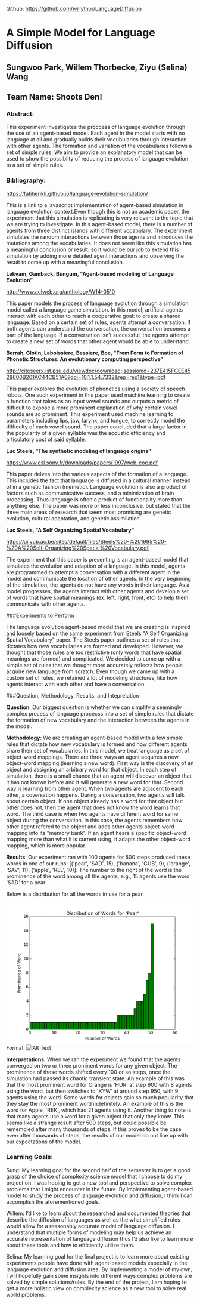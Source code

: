 Github: <https://github.com/willythor/LanguageDiffusion>

# A Simple Model for Language Diffusion 

## Sungwoo Park, Willem Thorbecke, Ziyu (Selina) Wang
## Team Name: Shoots Den!

### Abstract:
This experiment investigates the proccess of language evolution through the use of an agent-based model. Each agent in the model starts with no language at all and gradually builds their vocubularies through interaction with other agents. The formation and variation of the vocabularies follows a set of simple rules. We aim to provide an explanatory model that can be used to show the possiblity of reducing the process of language evolution to a set of simple rules.

### Bibliography:

<https://fatiherikli.github.io/language-evolution-simulation/>

This is a link to a javascript implementation of agent-based simulation in language evolution context.Even though this is not an academic paper, the experiment that this simulation is replicating is very relevant to the topic that we are trying to investigate. In this agent-based model, there is a number of agents from three distinct islands with different vocabulary. The experiment simulates the random interactions between those agents and introduces the mutations among the vocabularies. It does not seem like this simulation has a meaningful conclusion or result, so it would be our job to extend this simulation by adding more detailed agent interactions and observing the result to come up with a meaningful conclusion.

**Lekvam, Gamback, Bungum, "Agent-based modeling of Language Evolution"**

<http://www.aclweb.org/anthology/W14-0510>

This paper models the process of language evolution through a simulation model called a language game simulation. In this model, artificial agents interact with each other to reach a cooperative goal: to create a shared language. Based on a certain set of rules, agents attempt a conversation. If both agents can understand the conversation, the conversation becomes a part of the language. If a conversation isn’t successful, the agents attempt to create a new set of words that other agent would be able to understand.

**Berrah, Glotin, Laboissiere, Bessiere, Boe, "From Form to Formation of Phonetic Structures: An evolutionary computing perspective"**

<http://citeseerx.ist.psu.edu/viewdoc/download;jsessionid=237E415FCEE4528600B201AC44CB51A0?doi=10.1.1.54.7332&rep=rep1&type=pdf>

This paper explores the evolution of phonetics using a society of speech robots. One such experiment in this paper used machine learning to create a function that takes as an input vowel sounds and outputs a metric of difficult to expose a more prominent explanation of why certain vowel sounds are so prominent. This experiment used machine learning to parameters including lips, jaw, larynx, and tongue, to correctly model the difficulty of each vowel sound. The paper concluded that a large factor in the popularity of a given syllable was the acoustic efficiency and articulatory cost of said syllable.

**Luc Steels, “The synthetic modeling of language origins”**

<https://www.csl.sony.fr/downloads/papers/1997/web-coe.pdf>

This paper delves into the various aspects of the formation of a language. This includes the fact that language is diffused in a cultural manner instead of in a genetic fashion (memetic). Language evolution is also a product of factors such as communicative success, and a minimization of brain processing. Thus language is often a product of functionality more than anything else. The paper was more or less inconclusive, but stated that the three main areas of research that seem most promising are genetic evolution, cultural adaptation, and genetic assimilation.

**Luc Steels, "A Self Organizing Spatial Vocabulary"**

<https://ai.vub.ac.be/sites/default/files/Steels%20-%201995%20-%20A%20Self-Organizing%20Spatial%20Vocabulary.pdf>

The experiment that this paper is presenting is an agent-based model that simulates the evolution and adaption of a language. In this model, agents are programmed to attempt a conversation with a different agent in the model and communicate the location of other agents. In the very beginning of the simulation, the agents do not have any words in their language. As a model progresses, the agents interact with other agents and develop a set of words that have spatial meanings (ex. left, right, front, etc) to help them communicate with other agents.

###Experiments to Perform

The language evolution agent-based model that we are creating is inspired and loosely based on the same experiment from Steels "A Self Organizing Spatial Vocabulary" paper. The Steels paper outlines a set of rules that dictates how new vocabularies are formed and developed. However, we thought that those rules are too restrictive (only words that have spatial meanings are formed) and complicated. We decided to come up with a simple set of rules that we thought more accurately reflects how people acquire new language from scratch. Even though we came up with a custom set of rules, we retained a lot of modeling structures, like how agents interact with each other and have a conversation. 

###Question, Methodology, Results, and Intepretation

**Question**: Our biggest question is whether we can simplify a seemingly complex process of language procecss into a set of simple rules that dictate the formation of new vocabulary and the interaction between the agents in the model.

**Methodology**: We are creating an agent-based model with a few simple rules that dictate how new vocabulary is formed and how different agents share their set of vocabularies. In this model, we treat language as a set of object-word mappings. There are three ways an agent acquires a new object-word mapping (learning a new word). First way is the discovery of an object and assigning an arbitrary word for that object. In each step of simulation, there is a small chance that an agent will discover an object that it has not known before and it will generate a new word for that. Second way is learning from other agent. When two agents are adjacent to each other, a coversation happens. During a conversation, two agents will talk about certain object. If one object already has a word for that object but other does not, then the agent that does not know the word learns that word. The third case is when two agents have different word for same object during the conversation. In this case, the agents remembers how other agent refered to the object and adds other agents object-word mapping into its "memory bank". If an agent hears a specific object-word mapping more than what it is current using, it adapts the other object-word mapping, which is more popular.

**Results**:
Our experiment ran with 100 agents for 500 steps produced these words in one of our runs:
[('pear', 'SAD', 15), ('banana', 'GUB', 9), ('orange', 'SAV', 11), ('apple', 'REL', 10)]. 
The number to the right of the word is the prominence of the word among all the agents, e.g., 15 agents use the word 'SAD' for a pear.

Below is a distribution for all the words in use for a pear. 

![dist](dist.png)
Format: ![Alt Text](url)

**Interpretations**:
When we ran the experiment we found that the agents converged on two or three prominent words for any given object. The prominence of these words shifted every 100 or so steps, once the simulation had passed its chaotic transient state. An example of this was that the most prominent word for Orange is 'HUR' at step 900 with 8 agents using the word, but then switches to 'KYW' at around step 950, with 9 agents using the word. 
Some words for objects gain so much popularity that they stay the most prominent word indefinitely. An example of this is the word for Apple, 'REK', which had 21 agents using it.
Another thing to note is that many agents use a word for a given object that only they know. This seems like a strange result after 500 steps, but could possible be rememdied after many thousands of steps. If this proves to be the case even after thousands of steps, the results of our model do not line up with our expectations of the model.

### Learning Goals:
Sung: My learning goal for the second half of the semester is to get a good grasp of the choice of complexity science model that I choose to do my project on. I was hoping to get a new tool and perspective to solve complex problems that I might encounter in the future. By implementing agent-based model to study the process of language evolution and diffusion, I think I can accomplish the aforementioned goals.

Willem: I’d like to learn about the researched and documented theories that describe the diffusion of languages as well as the what simplified rules would allow for a reasonably accurate model of language diffusion. I understand that multiple forms of modeling may help us achieve an accurate representation of language diffusion thus I’d also like to learn more about these tools and how to efficiently utilize them. 

Selina: My learning goal for the final project is to learn more about existing experiments people have done with agent-based models especially in the language evolution and diffusion area. By implementing a model of my own, I will hopefully gain some insights into different ways complex problems are solved by simple solutions/rules. By the end of the project, I am hoping to get a more holistic view on complexity science as a new tool to solve real world problems.
